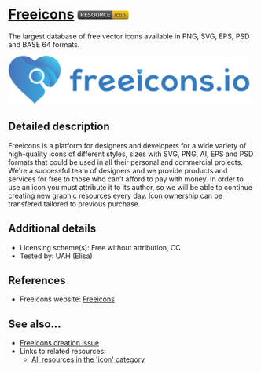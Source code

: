 # [Freeicons](https://freeicons.io/)  [<img src="images/resource-icon.png" align="bottom">](https://github.com/e-CLOSE/Toolbox/issues?q=label%3A02_RESOURCE+label%3Aicon)

The largest database of free vector icons available in PNG, SVG, EPS, PSD and BASE 64 formats. 

[<img src="images/Freeicons.svg" align="bottom" height="100" alt="Freeicons">](https://github.com/e-CLOSE/Toolbox/blob/main/Resources/Freeicons.md)


## Detailed description

Freeicons is a platform for designers and developers for a wide variety of high-quality icons of different styles, sizes with SVG, PNG, AI, EPS and PSD formats that could be used in all their personal and commercial projects. We're a successful team of designers and we provide products and services for free to those who can’t afford to pay with money. In order to use an icon you must attribute it to its author, so we will be able to continue creating new graphic resources every day. Icon ownership can be transfered tailored to previous purchase.


## Additional details

- Licensing scheme(s): Free without attribution, CC
- Tested by: UAH (Elisa)


## References

- Freeicons website: [Freeicons](https://freeicons.io/)


## See also...

- [Freeicons creation issue](https://github.com/e-CLOSE/Toolbox/issues/179)
- Links to related resources:
  - [All resources in the 'icon' category](https://github.com/e-CLOSE/Toolbox/issues?q=label%3A02_RESOURCE+label%3Aicon)
